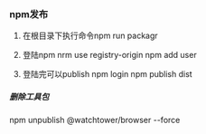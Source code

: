 ### npm发布

1. 在根目录下执行命令npm run packagr
2. 登陆npm
nrm use registry-origin
npm add user

3. 登陆完可以publish
npm login
npm publish dist

##### 删除工具包
npm unpublish @watchtower/browser --force
